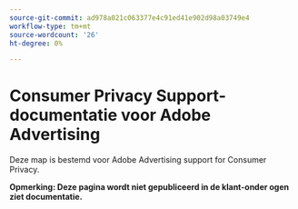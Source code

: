 ```yaml
---
source-git-commit: ad978a021c063377e4c91ed41e902d98a03749e4
workflow-type: tm+mt
source-wordcount: '26'
ht-degree: 0%

---
```

# Consumer Privacy Support-documentatie voor Adobe Advertising

Deze map is bestemd voor Adobe Advertising support for Consumer Privacy.

**Opmerking: Deze pagina wordt niet gepubliceerd in de klant-onder ogen ziet documentatie.**
